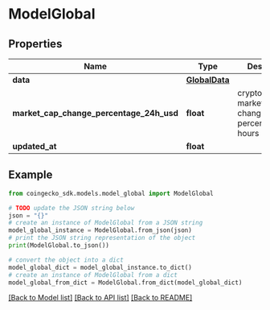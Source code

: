 # ModelGlobal


## Properties

Name | Type | Description | Notes
------------ | ------------- | ------------- | -------------
**data** | [**GlobalData**](GlobalData.md) |  | [optional] 
**market_cap_change_percentage_24h_usd** | **float** | cryptocurrencies market cap change percentage in 24 hours in usd | [optional] 
**updated_at** | **float** |  | [optional] 

## Example

```python
from coingecko_sdk.models.model_global import ModelGlobal

# TODO update the JSON string below
json = "{}"
# create an instance of ModelGlobal from a JSON string
model_global_instance = ModelGlobal.from_json(json)
# print the JSON string representation of the object
print(ModelGlobal.to_json())

# convert the object into a dict
model_global_dict = model_global_instance.to_dict()
# create an instance of ModelGlobal from a dict
model_global_from_dict = ModelGlobal.from_dict(model_global_dict)
```
[[Back to Model list]](../README.md#documentation-for-models) [[Back to API list]](../README.md#documentation-for-api-endpoints) [[Back to README]](../README.md)


